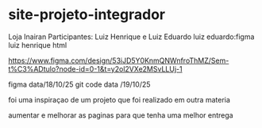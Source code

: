 # site-projeto-integrador
Loja Inairan 
Participantes: Luiz Henrique e Luiz Eduardo
luiz eduardo:figma     luiz henrique html

https://www.figma.com/design/53iJD5Y0KnmQNWnfroThMZ/Sem-t%C3%ADtulo?node-id=0-1&t=y2ol2VXe2MSvLLUj-1

figma data/18/10/25  git code data /19/10/25

foi uma inspiraçao de um projeto que foi realizado em outra materia 

aumentar e melhorar as paginas para que tenha uma melhor entrega 
